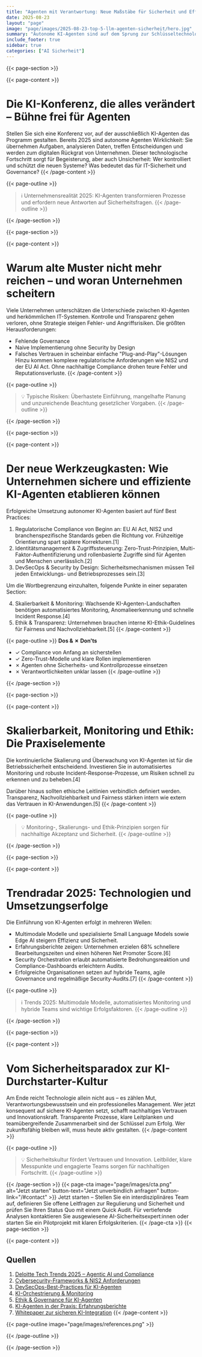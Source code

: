 ```yaml
---
title: "Agenten mit Verantwortung: Neue Maßstäbe für Sicherheit und Effizienz autonomer KI im Unternehmen"
date: 2025-08-23
layout: "page"
image: "page/images/2025-08-23-top-5-llm-agenten-sicherheit/hero.jpg"
summary: "Autonome KI-Agenten sind auf dem Sprung zur Schlüsseltechnologie für Unternehmensautomatisierung, bergen jedoch auch erhebliche Risiken. Dieses Whitepaper beleuchtet die fünf besten Praxisansätze für Sicherheit und Effizienz – mit Fokus auf Regulierung, Identitätsmanagement, DevSecOps-Methoden, Skalierbarkeit und ethischen Leitplanken. Entscheider:innen lernen, typische Fallstricke zu umgehen und den Wandel sicher zu gestalten."
include_footer: true
sidebar: true
categories: ["AI Sicherheit"]
---
```


{{< page-section >}}

{{< page-content >}}
# Die KI-Konferenz, die alles verändert – Bühne frei für Agenten

Stellen Sie sich eine Konferenz vor, auf der ausschließlich KI-Agenten das Programm gestalten. Bereits 2025 sind autonome Agenten Wirklichkeit: Sie übernehmen Aufgaben, analysieren Daten, treffen Entscheidungen und werden zum digitalen Rückgrat von Unternehmen. Dieser technologische Fortschritt sorgt für Begeisterung, aber auch Unsicherheit: Wer kontrolliert und schützt die neuen Systeme? Was bedeutet das für IT-Sicherheit und Governance?
{{< /page-content >}}

{{< page-outline >}}
> ℹ️ Unternehmensrealität 2025: KI-Agenten transformieren Prozesse und erfordern neue Antworten auf Sicherheitsfragen.
{{< /page-outline >}}

{{< /page-section >}}

{{< page-section >}}

{{< page-content >}}
# Warum alte Muster nicht mehr reichen – und woran Unternehmen scheitern

Viele Unternehmen unterschätzen die Unterschiede zwischen KI-Agenten und herkömmlichen IT-Systemen. Kontrolle und Transparenz gehen verloren, ohne Strategie steigen Fehler- und Angriffsrisiken. Die größten Herausforderungen:
- Fehlende Governance
- Naive Implementierung ohne Security by Design
- Falsches Vertrauen in scheinbar einfache "Plug-and-Play"-Lösungen
Hinzu kommen komplexe regulatorische Anforderungen wie NIS2 und der EU AI Act. Ohne nachhaltige Compliance drohen teure Fehler und Reputationsverluste.
{{< /page-content >}}

{{< page-outline >}}
> 💡 Typische Risiken: Überhastete Einführung, mangelhafte Planung und unzureichende Beachtung gesetzlicher Vorgaben.
{{< /page-outline >}}

{{< /page-section >}}

{{< page-section >}}

{{< page-content >}}
# Der neue Werkzeugkasten: Wie Unternehmen sichere und effiziente KI-Agenten etablieren können

Erfolgreiche Umsetzung autonomer KI-Agenten basiert auf fünf Best Practices:

1. Regulatorische Compliance von Beginn an: EU AI Act, NIS2 und branchenspezifische Standards geben die Richtung vor. Frühzeitige Orientierung spart spätere Korrekturen.[1]
2. Identitätsmanagement & Zugriffssteuerung: Zero-Trust-Prinzipien, Multi-Faktor-Authentifizierung und rollenbasierte Zugriffe sind für Agenten und Menschen unerlässlich.[2]
3. DevSecOps & Security by Design: Sicherheitsmechanismen müssen Teil jeden Entwicklungs- und Betriebsprozesses sein.[3]

Um die Wortbegrenzung einzuhalten, folgende Punkte in einer separaten Section:

4. Skalierbarkeit & Monitoring: Wachsende KI-Agenten-Landschaften benötigen automatisiertes Monitoring, Anomalieerkennung und schnelle Incident Response.[4]
5. Ethik & Transparenz: Unternehmen brauchen interne KI-Ethik-Guidelines für Fairness und Nachvollziehbarkeit.[5]
{{< /page-content >}}

{{< page-outline >}}
**Dos & ✗ Don'ts**
- ✓ Compliance von Anfang an sicherstellen
- ✓ Zero-Trust-Modelle und klare Rollen implementieren
- ✗ Agenten ohne Sicherheits- und Kontrollprozesse einsetzen
- ✗ Verantwortlichkeiten unklar lassen
{{< /page-outline >}}

{{< /page-section >}}

{{< page-section >}}

{{< page-content >}}
# Skalierbarkeit, Monitoring und Ethik: Die Praxiselemente

Die kontinuierliche Skalierung und Überwachung von KI-Agenten ist für die Betriebssicherheit entscheidend. Investieren Sie in automatisiertes Monitoring und robuste Incident-Response-Prozesse, um Risiken schnell zu erkennen und zu beheben.[4]

Darüber hinaus sollten ethische Leitlinien verbindlich definiert werden. Transparenz, Nachvollziehbarkeit und Fairness stärken intern wie extern das Vertrauen in KI-Anwendungen.[5]
{{< /page-content >}}

{{< page-outline >}}
> 💡 Monitoring-, Skalierungs- und Ethik-Prinzipien sorgen für nachhaltige Akzeptanz und Sicherheit.
{{< /page-outline >}}

{{< /page-section >}}

{{< page-section >}}

{{< page-content >}}
# Trendradar 2025: Technologien und Umsetzungserfolge

Die Einführung von KI-Agenten erfolgt in mehreren Wellen:
- Multimodale Modelle und spezialisierte Small Language Models sowie Edge AI steigern Effizienz und Sicherheit.
- Erfahrungsberichte zeigen: Unternehmen erzielen 68% schnellere Bearbeitungszeiten und einen höheren Net Promoter Score.[6]
- Security Orchestration erlaubt automatisierte Bedrohungsreaktion und Compliance-Dashboards erleichtern Audits.
- Erfolgreiche Organisationen setzen auf hybride Teams, agile Governance und regelmäßige Security-Audits.[7]
{{< /page-content >}}

{{< page-outline >}}
> ℹ️ Trends 2025: Multimodale Modelle, automatisiertes Monitoring und hybride Teams sind wichtige Erfolgsfaktoren.
{{< /page-outline >}}

{{< /page-section >}}

{{< page-section >}}

{{< page-content >}}
# Vom Sicherheitsparadox zur KI-Durchstarter-Kultur

Am Ende reicht Technologie allein nicht aus – es zählen Mut, Verantwortungsbewusstsein und ein professionelles Management. Wer jetzt konsequent auf sichere KI-Agenten setzt, schafft nachhaltiges Vertrauen und Innovationskraft. Transparente Prozesse, klare Leitplanken und teamübergreifende Zusammenarbeit sind der Schlüssel zum Erfolg. Wer zukunftsfähig bleiben will, muss heute aktiv gestalten.
{{< /page-content >}}

{{< page-outline >}}
> 💡 Sicherheitskultur fördert Vertrauen und Innovation. Leitbilder, klare Messpunkte und engagierte Teams sorgen für nachhaltigen Fortschritt.
{{< /page-outline >}}

{{< /page-section >}}
{{< page-cta image="page/images/cta.png" alt="Jetzt starten" button-text="Jetzt unverbindlich anfragen" button-link="/#contact" >}}
Jetzt starten – Stellen Sie ein interdisziplinäres Team auf, definieren Sie offene Leitfragen zur Regulierung und Sicherheit und prüfen Sie Ihren Status Quo mit einem Quick Audit. Für vertiefende Analysen kontaktieren Sie ausgewiesene AI-Sicherheitsexpert:innen oder starten Sie ein Pilotprojekt mit klaren Erfolgskriterien.
{{< /page-cta >}}
{{< page-section >}}

{{< page-content >}}
## Quellen

1. [Deloitte Tech Trends 2025 – Agentic AI und Compliance](https://www.deloitte.com/de/de/services/consulting/perspectives/tech-trends.html)  
2. [Cybersecurity-Frameworks & NIS2 Anforderungen](https://www.protiviti.com/de-de/cybersecurity-collection)  
3. [DevSecOps-Best-Practices für KI-Agenten](https://www.wiz.io/de-de/academy/devsecops-best-practices)  
4. [KI-Orchestrierung & Monitoring](https://www.dfinsolutions.com/de/knowledge-hub/article/all-together-now-ai-powered-security-orchestration-delivers-significant-benefits)  
5. [Ethik & Governance für KI-Agenten](https://kiz-ukunft.com/)  
6. [KI-Agenten in der Praxis: Erfahrungsberichte](https://www.cognigy.com/de/loesungen/ai-agents)  
7. [Whitepaper zur sicheren KI-Integration](https://www.openeyz.one/en/blog/entscheidung-ki-einfuehrung-im-unternehmen/)
{{< /page-content >}}

{{< page-outline image="page/images/references.png" >}}

{{< /page-outline >}}

{{< /page-section >}}
